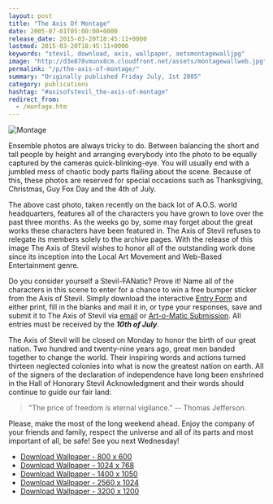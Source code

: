 ```yaml
---
layout: post
title: "The Axis Of Montage"
date: 2005-07-01T05:00:00+0000
release_date: 2015-03-20T18:45:11+0000
lastmod: 2015-03-20T18:45:11+0000
keywords: "stevil, download, axis, wallpaper, aetsmontagewalljpg"
image: "http://d3e878vmunx8cm.cloudfront.net/assets/montagewallweb.jpg"
permalink: "/p/the-axis-of-montage/"
summary: "Originally published Friday July, 1st 2005"
category: publications
hashtag: "#axisofstevil_the-axis-of-montage"
redirect_from:
  - /montage.htm
---
```


[id_1]: http://d3e878vmunx8cm.cloudfront.net/assets/montagewallweb.jpg "Montage"
![Montage][id_1]

Ensemble photos are always tricky to do. Between balancing the short and tall people by height and arranging everybody into the photo to be equally captured by the cameras quick-blinking-eye. You will usually end with a jumbled mess of chaotic body parts flailing about the scene. Because of this, these photos are reserved for special occasions such as Thanksgiving, Christmas, Guy Fox Day and the 4th of July.

The above cast photo, taken recently on the back lot of A.O.S. world headquarters, features all of the characters you have grown to love over the past three months. As the weeks go by, some may forget about the great works these characters have been featured in. The Axis of Stevil refuses to relegate its members solely to the archive pages. With the release of this image The Axis of Stevil wishes to honor all of the outstanding work done since its inception into the Local Art Movement and Web-Based Entertainment genre.

Do you consider yourself a Stevil-FANatic? Prove it! Name all of the characters in this scene to enter for a chance to win a free bumper sticker from the Axis of Stevil. Simply download the interactive [Entry Form](http://d3e878vmunx8cm.cloudfront.net/assets/entryform.pdf "Entry Form") and either print, fill in the blanks and mail it in, or type your responses, save and submit it to The Axis of Stevil via [email](/contact "email") or [Art-o-Matic Submission](/ "Art-o-Matic Submission"). All entries must be received by the ***10th of July***.

The Axis of Stevil will be closed on Monday to honor the birth of our great nation. Two hundred and twenty-nine years ago, great men banded together to change the world. Their inspiring words and actions turned thirteen neglected colonies into what is now the greatest nation on earth. All of the signers of the declaration of independence have long been enshrined in the Hall of Honorary Stevil Acknowledgment and their words should continue to guide our fair land:

> "The price of freedom is eternal vigilance."
> -- Thomas Jefferson.

Please, make the most of the long weekend ahead. Enjoy the company of your friends and family, respect the universe and all of its parts and most important of all, be safe! See you next Wednesday!

- [Download Wallpaper - 800 x 600](http://d3e878vmunx8cm.cloudfront.net/assets/montagewall800600.jpg)
- [Download Wallpaper - 1024 x 768](http://d3e878vmunx8cm.cloudfront.net/assets/montagewall1024768.jpg)
- [Download Wallpaper - 1400 x 1050](http://d3e878vmunx8cm.cloudfront.net/assets/montagewall14001050.jpg)
- [Download Wallpaper - 2560 x 1024](http://d3e878vmunx8cm.cloudfront.net/assets/montagewall25601024.jpg)
- [Download Wallpaper - 3200 x 1200](http://d3e878vmunx8cm.cloudfront.net/assets/montagewall32001200.jpg)
